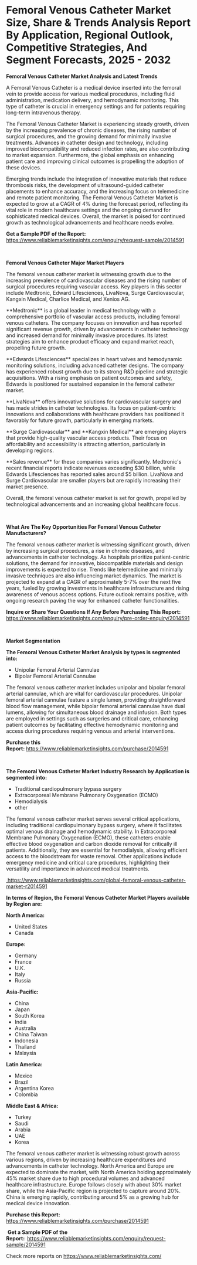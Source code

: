 <p><h1>Femoral Venous Catheter Market Size, Share & Trends Analysis Report By Application, Regional Outlook, Competitive Strategies, And Segment Forecasts, 2025 - 2032</h1></p><p><strong>Femoral Venous Catheter Market Analysis and Latest Trends</strong></p>
<p><p>A Femoral Venous Catheter is a medical device inserted into the femoral vein to provide access for various medical procedures, including fluid administration, medication delivery, and hemodynamic monitoring. This type of catheter is crucial in emergency settings and for patients requiring long-term intravenous therapy.</p><p>The Femoral Venous Catheter Market is experiencing steady growth, driven by the increasing prevalence of chronic diseases, the rising number of surgical procedures, and the growing demand for minimally invasive treatments. Advances in catheter design and technology, including improved biocompatibility and reduced infection rates, are also contributing to market expansion. Furthermore, the global emphasis on enhancing patient care and improving clinical outcomes is propelling the adoption of these devices.</p><p>Emerging trends include the integration of innovative materials that reduce thrombosis risks, the development of ultrasound-guided catheter placements to enhance accuracy, and the increasing focus on telemedicine and remote patient monitoring. The Femoral Venous Catheter Market is expected to grow at a CAGR of 4% during the forecast period, reflecting its vital role in modern healthcare settings and the ongoing demand for sophisticated medical devices. Overall, the market is poised for continued growth as technological advancements and healthcare needs evolve.</p></p>
<p><strong>Get a Sample PDF of the Report:&nbsp;</strong> <a href="https://www.reliablemarketinsights.com/enquiry/request-sample/2014591?utm_campaign=2747&utm_medium=2&utm_source=Github&utm_content=ia&utm_term=28022025&utm_id=femoral-venous-catheter">https://www.reliablemarketinsights.com/enquiry/request-sample/2014591</a></p>
<p>&nbsp;</p>
<p><strong>Femoral Venous Catheter Major Market Players</strong></p>
<p><p>The femoral venous catheter market is witnessing growth due to the increasing prevalence of cardiovascular diseases and the rising number of surgical procedures requiring vascular access. Key players in this sector include Medtronic, Edward Lifesciences, LivaNova, Surge Cardiovascular, Kangxin Medical, Charlice Medical, and Xenios AG.</p><p>**Medtronic** is a global leader in medical technology with a comprehensive portfolio of vascular access products, including femoral venous catheters. The company focuses on innovation and has reported significant revenue growth, driven by advancements in catheter technology and increased demand for minimally invasive procedures. Its latest strategies aim to enhance product efficacy and expand market reach, propelling future growth.</p><p>**Edwards Lifesciences** specializes in heart valves and hemodynamic monitoring solutions, including advanced catheter designs. The company has experienced robust growth due to its strong R&D pipeline and strategic acquisitions. With a rising emphasis on patient outcomes and safety, Edwards is positioned for sustained expansion in the femoral catheter market.</p><p>**LivaNova** offers innovative solutions for cardiovascular surgery and has made strides in catheter technologies. Its focus on patient-centric innovations and collaborations with healthcare providers has positioned it favorably for future growth, particularly in emerging markets.</p><p>**Surge Cardiovascular** and **Kangxin Medical** are emerging players that provide high-quality vascular access products. Their focus on affordability and accessibility is attracting attention, particularly in developing regions.</p><p>**Sales revenue** for these companies varies significantly. Medtronic's recent financial reports indicate revenues exceeding $30 billion, while Edwards Lifesciences has reported sales around $5 billion. LivaNova and Surge Cardiovascular are smaller players but are rapidly increasing their market presence.</p><p>Overall, the femoral venous catheter market is set for growth, propelled by technological advancements and an increasing global healthcare focus.</p></p>
<p>&nbsp;</p>
<p><strong>What Are The Key Opportunities For Femoral Venous Catheter Manufacturers?</strong></p>
<p><p>The femoral venous catheter market is witnessing significant growth, driven by increasing surgical procedures, a rise in chronic diseases, and advancements in catheter technology. As hospitals prioritize patient-centric solutions, the demand for innovative, biocompatible materials and design improvements is expected to rise. Trends like telemedicine and minimally invasive techniques are also influencing market dynamics. The market is projected to expand at a CAGR of approximately 5-7% over the next five years, fueled by growing investments in healthcare infrastructure and rising awareness of venous access options. Future outlook remains positive, with ongoing research paving the way for enhanced catheter functionalities.</p></p>
<p><strong>Inquire or Share Your Questions If Any Before Purchasing This Report:</strong> <a href="https://www.reliablemarketinsights.com/enquiry/pre-order-enquiry/2014591?utm_campaign=2747&utm_medium=2&utm_source=Github&utm_content=ia&utm_term=28022025&utm_id=femoral-venous-catheter">https://www.reliablemarketinsights.com/enquiry/pre-order-enquiry/2014591</a></p>
<p>&nbsp;</p>
<p><strong>Market Segmentation</strong></p>
<p><strong>The Femoral Venous Catheter Market Analysis by types is segmented into:</strong></p>
<p><ul><li>Unipolar Femoral Arterial Cannulae</li><li>Bipolar Femoral Arterial Cannulae</li></ul></p>
<p><p>The femoral venous catheter market includes unipolar and bipolar femoral arterial cannulae, which are vital for cardiovascular procedures. Unipolar femoral arterial cannulae feature a single lumen, providing straightforward blood flow management, while bipolar femoral arterial cannulae have dual lumens, allowing for simultaneous blood drainage and infusion. Both types are employed in settings such as surgeries and critical care, enhancing patient outcomes by facilitating effective hemodynamic monitoring and access during procedures requiring venous and arterial interventions.</p></p>
<p><strong>Purchase this Report:&nbsp;</strong><a href="https://www.reliablemarketinsights.com/purchase/2014591?utm_campaign=2747&utm_medium=2&utm_source=Github&utm_content=ia&utm_term=28022025&utm_id=femoral-venous-catheter">https://www.reliablemarketinsights.com/purchase/2014591</a></p>
<p>&nbsp;</p>
<p><strong>The Femoral Venous Catheter Market Industry Research by Application is segmented into:</strong></p>
<p><ul><li>Traditional cardiopulmonary bypass surgery</li><li>Extracorporeal Membrane Pulmonary Oxygenation (ECMO)</li><li>Hemodialysis</li><li>other</li></ul></p>
<p><p>The femoral venous catheter market serves several critical applications, including traditional cardiopulmonary bypass surgery, where it facilitates optimal venous drainage and hemodynamic stability. In Extracorporeal Membrane Pulmonary Oxygenation (ECMO), these catheters enable effective blood oxygenation and carbon dioxide removal for critically ill patients. Additionally, they are essential for hemodialysis, allowing efficient access to the bloodstream for waste removal. Other applications include emergency medicine and critical care procedures, highlighting their versatility and importance in advanced medical treatments.</p></p>
<p><a href="https://www.reliablemarketinsights.com/global-femoral-venous-catheter-market-r2014591?utm_campaign=2747&utm_medium=2&utm_source=Github&utm_content=ia&utm_term=28022025&utm_id=femoral-venous-catheter">&nbsp;https://www.reliablemarketinsights.com/global-femoral-venous-catheter-market-r2014591</a></p>
<p><strong>In terms of Region, the Femoral Venous Catheter Market Players available by Region are:</strong></p>
<p>
    <p> <strong> North America: </strong>
        <ul>
            <li>United States</li>
            <li>Canada</li>
        </ul>
        </p> 
    <p> <strong> Europe: </strong>
        <ul>
            <li>Germany</li>
            <li>France</li>
            <li>U.K.</li>
            <li>Italy</li>
            <li>Russia</li>
        </ul>
        </p> 
    <p> <strong> Asia-Pacific: </strong>
        <ul>
            <li>China</li>
            <li>Japan</li>
            <li>South Korea</li>
            <li>India</li>
            <li>Australia</li>
            <li>China Taiwan</li>
            <li>Indonesia</li>
            <li>Thailand</li>
            <li>Malaysia</li>
        </ul>
        </p> 
    <p> <strong> Latin America: </strong>
        <ul>
            <li>Mexico</li>
            <li>Brazil</li>
            <li>Argentina Korea</li>
            <li>Colombia</li>
        </ul>
        </p> 
    <p> <strong> Middle East & Africa: </strong>
        <ul>
            <li>Turkey</li>
            <li>Saudi</li>
            <li>Arabia</li>
            <li>UAE</li>
            <li>Korea</li>
        </ul>
    </p>
    </p>
<p><p>The femoral venous catheter market is witnessing robust growth across various regions, driven by increasing healthcare expenditures and advancements in catheter technology. North America and Europe are expected to dominate the market, with North America holding approximately 45% market share due to high procedural volumes and advanced healthcare infrastructure. Europe follows closely with about 30% market share, while the Asia-Pacific region is projected to capture around 20%. China is emerging rapidly, contributing around 5% as a growing hub for medical device innovation.</p></p>
<p><strong>Purchase this Report: </strong><a href="https://www.reliablemarketinsights.com/purchase/2014591?utm_campaign=2747&utm_medium=2&utm_source=Github&utm_content=ia&utm_term=28022025&utm_id=femoral-venous-catheter">https://www.reliablemarketinsights.com/purchase/2014591</a></p>
<p>&nbsp;<strong>Get a Sample PDF of the Report:&nbsp;&nbsp;</strong><a href="https://www.reliablemarketinsights.com/enquiry/request-sample/2014591?utm_campaign=2747&utm_medium=2&utm_source=Github&utm_content=ia&utm_term=28022025&utm_id=femoral-venous-catheter">https://www.reliablemarketinsights.com/enquiry/request-sample/2014591</a></p>
<p><strong></strong></p>
<p>Check more reports on <a href="https://www.reliablemarketinsights.com/?utm_campaign=2747&utm_medium=2&utm_source=Github&utm_content=ia&utm_term=28022025&utm_id=femoral-venous-catheter">https://www.reliablemarketinsights.com/</a></p>